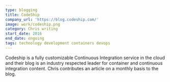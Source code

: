 ```yaml
---
type: blogging
title: CodeShip
company_url: 'https://blog.codeship.com/'
image: work/codeship.png
category: Chris writing
start_date: 2016
end_date: ongoing
tags: technology development containers devops
---
```


Codeship is a fully customizable Continuous Integration service in the cloud and their blog is an industry respected leader for container and continuous integration content. Chris contributes an article on a monthly basis to the blog.
